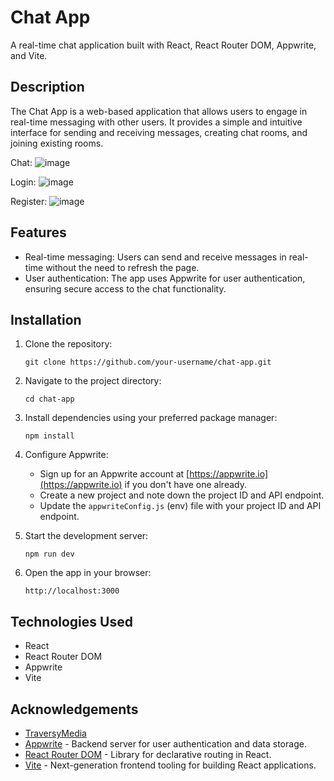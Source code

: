 # Chat App

A real-time chat application built with React, React Router DOM, Appwrite, and Vite.

## Description

The Chat App is a web-based application that allows users to engage in real-time messaging with other users. It provides a simple and intuitive interface for sending and receiving messages, creating chat rooms, and joining existing rooms.

Chat:
![image](https://github.com/Danielye123/chat-app/assets/73367368/1044f4b0-14fd-48c2-9c99-fc59ebc15e7e)

Login:
![image](https://github.com/Danielye123/chat-app/assets/73367368/bde61560-b02f-451c-a152-b7b18618b681)

Register:
![image](https://github.com/Danielye123/chat-app/assets/73367368/9ecb6f21-0cf8-41c7-a706-c7e18627b028)


## Features

- Real-time messaging: Users can send and receive messages in real-time without the need to refresh the page.
- User authentication: The app uses Appwrite for user authentication, ensuring secure access to the chat functionality.

## Installation

1. Clone the repository:

   ```shell
   git clone https://github.com/your-username/chat-app.git
   ```

2. Navigate to the project directory:

   ```shell
   cd chat-app
   ```

3. Install dependencies using your preferred package manager:

   ```shell
   npm install
   ```

4. Configure Appwrite:
   - Sign up for an Appwrite account at [https://appwrite.io](https://appwrite.io) if you don't have one already.
   - Create a new project and note down the project ID and API endpoint.
   - Update the `appwriteConfig.js` (env) file with your project ID and API endpoint.

5. Start the development server:

   ```shell
   npm run dev
   ```

6. Open the app in your browser:

   ```
   http://localhost:3000
   ```

## Technologies Used

- React
- React Router DOM
- Appwrite
- Vite

## Acknowledgements

- [TraversyMedia](https://www.youtube.com/watch?v=t7S0I78sloI&t=36s)
- [Appwrite](https://appwrite.io) - Backend server for user authentication and data storage.
- [React Router DOM](https://reactrouter.com) - Library for declarative routing in React.
- [Vite](https://vitejs.dev) - Next-generation frontend tooling for building React applications.
